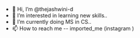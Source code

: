 - 👋 Hi, I’m @thejashwini-d
- 👀 I’m interested in learning new skills..
- 🌱 I’m currently doing MS in CS..
- 📫 How to reach me -- imported_me (instagram )

<!---
thejashwini-d/thejashwini-d is a ✨ special ✨ repository because its `README.md` (this file) appears on your GitHub profile.
You can click the Preview link to take a look at your changes.
--->

